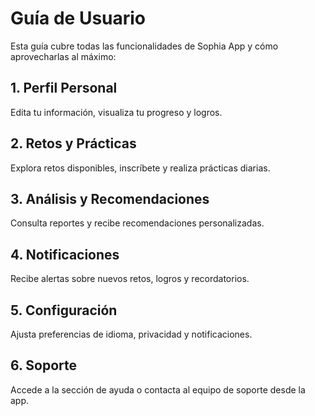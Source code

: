 # Guía de Usuario

Esta guía cubre todas las funcionalidades de Sophia App y cómo aprovecharlas al máximo:

## 1. Perfil Personal

Edita tu información, visualiza tu progreso y logros.

## 2. Retos y Prácticas

Explora retos disponibles, inscríbete y realiza prácticas diarias.

## 3. Análisis y Recomendaciones

Consulta reportes y recibe recomendaciones personalizadas.

## 4. Notificaciones

Recibe alertas sobre nuevos retos, logros y recordatorios.

## 5. Configuración

Ajusta preferencias de idioma, privacidad y notificaciones.

## 6. Soporte

Accede a la sección de ayuda o contacta al equipo de soporte desde la app.
